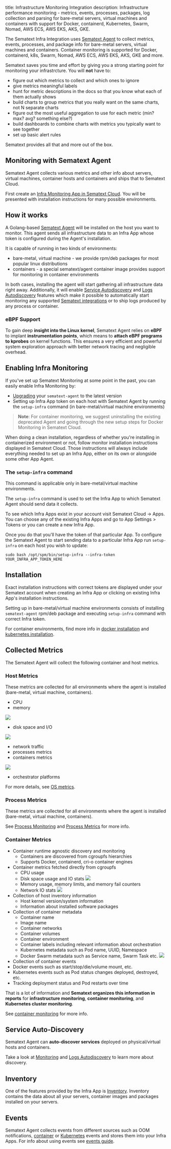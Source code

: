 title: Infrastructure Monitoring Integration
description: Infrastructure performance monitoring - metrics, events, processes, packages, log collection and parsing for bare-metal servers, virtual machines and containers with support for Docker, containerd, Kubernetes, Swarm, Nomad, AWS ECS, AWS EKS, AKS, GKE.

The Sematext Infra Integration uses [Sematext Agent](../agents/sematext-agent) to collect metrics, events, processes, and package info for bare-metal servers, virtual machines and containers. Container monitoring is supported for Docker, containerd, k8s, Swarm, Nomad, AWS ECS, AWS EKS, AKS, GKE and more.

Sematext saves you time and effort by giving you a strong starting point for monitoring your infrastrcture. You will **not** have to:

- figure out which metrics to collect and which ones to ignore
- give metrics meaningful labels
- hunt for metric descriptions in the docs so that you know what each of them actually shows
- build charts to group metrics that you really want on the same charts, not N separate charts
- figure out the most useful aggregation to use for each metric (min? max? avg? something else?)
- build dashboards to combine charts with metrics you typically want to see together
- set up basic alert rules

Sematext provides all that and more out of the box.


## Monitoring with Sematext Agent

Sematext Agent collects various metrics and other info about servers, virtual machines, container hosts and containers and ships that to Sematext Cloud.

First create an [Infra Monitoring App in Sematext Cloud](https://apps.sematext.com/ui/monitoring-create). You will be presented with installation instructions for many possible environments.


## How it works

A Golang-based [Sematext Agent](../agents/sematext-agent) will be installed on the host you want to monitor. This agent sends all infrastructure data to an Infra App whose token is configured during the Agent's installation.

It is capable of running in two kinds of environments:
- bare-metal, virtual machine - we provide rpm/deb packages for most popular linux distributions
- containers - a special sematext/agent container image provides support for monitoring in container environments

In both cases, installing the agent will start gathering all infrastructure data right away. Additionally, it will enable [Service Autodiscovery](../monitoring/autodiscovery) and [Logs Autodiscovery](../logs/discovery/intro/) features which make it possible to automatically start monitoring any supported [Sematext integrations](./index) or to ship logs produced by any process or container.

### eBPF Support

To gain deep **insight into the Linux kernel**, Sematext Agent relies on **eBPF** to implant **instrumentation points**, which means to **attach eBPF programs to kprobes** on kernel functions. This ensures a very efficient and powerful system exploration approach with better network tracing and negligible overhead.


## Enabling Infra Monitoring

If you've set up Sematext Monitoring at some point in the past, you can easily enable Infra Monitoring by:

- [Upgrading](./spm-faq/#agent-updating) your `sematext-agent` to the latest version
- Setting up Infra App token on each host with Sematext Agent by running the `setup-infra` command (in bare-metal/virtual machine environments)

> **Note**: For container monitoring, we suggest uninstalling the existing deprecated Agent and going through the new setup steps for Docker Monitoring in Sematext Cloud.

When doing a clean installation, regardless of whether you're installing in containerized environment or not, follow monitor installation instructions displayed in Sematext Cloud. Those instructions will always include everything needed to set up an Infra App, either on its own or alongside some other App Agent.


### The `setup-infra` command

This command is applicable only in bare-metal/virtual machine environments.

The `setup-infra` command is used to set the Infra App to which Sematext Agent should send data it collects.

To see which Infra Apps exist in your account visit Sematext Cloud -> Apps. You can choose any of the existing Infra Apps and go to App Settings > Tokens or you can create a new Infra App.

Once you do that you'll have the token of that particular App. To configure the Sematext Agent to start sending data to a particular Infra App run `setup-infra` on each host you wish to update:

`sudo bash /opt/spm/bin/setup-infra --infra-token YOUR_INFRA_APP_TOKEN_HERE`


## Installation

Exact installation instructions with correct tokens are displayed under your Sematext account when creating an Infra App or clicking on existing Infra App's installation instructions.

Setting up in bare-metal/virtual machine environments consists of installing `sematext-agent` rpm/deb package and executing `setup-infra` command with correct Infra token.

For container environments, find more info in [docker installation](../agents/sematext-agent/containers/installation) and [kubernetes installation](../agents/sematext-agent/kubernetes/installation).

## Collected Metrics
The Sematext Agent will collect the following container and host metrics.


### Host Metrics

These metrics are collected for all environments where the agent is installed (bare-metal, virtual machine, containers).

- CPU
- memory

![](../images/integrations/docker/hostcpu.png)

- disk space and I/O

![](../images/integrations/docker/hostdisk.png)

- network traffic
- processes metrics
- containers metrics

![](../images/integrations/docker/containers.png)

- orchestrator platforms

For more details, see [OS metrics](../agents/sematext-agent/os-metrics).

### Process Metrics

These metrics are collected for all environments where the agent is installed (bare-metal, virtual machine, containers).

See [Process Monitoring](../monitoring/processes) and [Process Metrics](../agents/sematext-agent/processes/metrics) for more info.

### Container Metrics

- Container runtime agnostic discovery and monitoring
    - Containers are discovered from cgroupfs hierarchies
    - Supports Docker, containerd, cri-o container engines
- Container metrics fetched directly from cgroupfs
    - CPU usage
    - Disk space usage and IO stats
        ![](../images/integrations/docker/container-cpu-io.png)
    - Memory usage, memory limits, and memory fail counters
    - Network IO stats
        ![](../images/integrations/docker/container-memory-network.png)
- Collection of host inventory information
    - Host kernel version/system information
    - Information about installed software packages
- Collection of container metadata
    - Container name
    - Image name
    - Container networks
    - Container volumes
    - Container environment
    - Container labels including relevant information about orchestration
    - Kubernetes metadata such as Pod name, UUID, Namespace
    - Docker Swarm metadata such as Service name, Swarm Task etc.
        ![](../images/integrations/docker/container-metadata.png)
- Collection of container events
- Docker events such as start/stop/die/volume mount, etc.
- Kubernetes events such as Pod status changes deployed, destroyed, etc.
- Tracking deployment status and Pod restarts over time

That is a lot of information and **Sematext organizes this information in reports** for **infrastructure monitoring**, **container monitoring**, and **Kubernetes cluster monitoring**.

See [container monitoring](../monitoring/containers/) for more info.

## Service Auto-Discovery

Sematext Agent can **auto-discover services** deployed on physical/virtual hosts and containers. 

Take a look at [Monitoring](../monitoring/autodiscovery) and [Logs Autodiscovery](../logs/discovery/intro/) to learn more about discovery.

## Inventory

One of the features provided by the Infra App is [Inventory](../monitoring/inventory). Inventory contains the data about all your servers, container images and packages installed on your servers.

## Events

Sematext Agent collects events from different sources such as OOM notifications, [container](../agents/sematext-agent/container/events) or [Kubernetes](../agents/sematext-agent/kubernetes/events) events and stores them into your Infra Apps. For info about using events see [events guide](../guide/events-guide).
